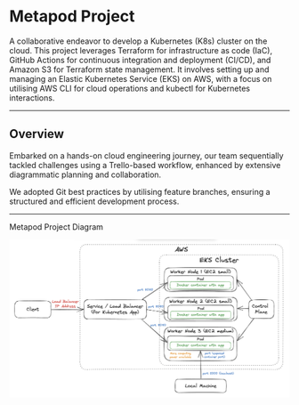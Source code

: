 # Metapod Project

A collaborative endeavor to develop a Kubernetes (K8s) cluster on the cloud. This project leverages Terraform for infrastructure as code (IaC), GitHub Actions for continuous integration and deployment (CI/CD), and Amazon S3 for Terraform state management. It involves setting up and managing an Elastic Kubernetes Service (EKS) on AWS, with a focus on utilising AWS CLI for cloud operations and kubectl for Kubernetes interactions.

---

## Overview

Embarked on a hands-on cloud engineering journey, our team sequentially tackled challenges using a Trello-based workflow, enhanced by extensive diagrammatic planning and collaboration. 

We adopted Git best practices by utilising feature branches, ensuring a structured and efficient development process.

---

Metapod Project Diagram

![Diagram](https://github.com/Zhagi/Metapod_Project/blob/main/Metapod%20Project%20Diagram..png?raw=true)





